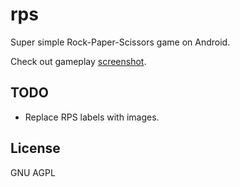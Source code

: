 # rps

Super simple Rock-Paper-Scissors game on Android.

Check out gameplay [screenshot](https://raw.githubusercontent.com/frenchbread/rps/master/docs/game.jpg).

## TODO

* Replace RPS labels with images.

## License

GNU AGPL
